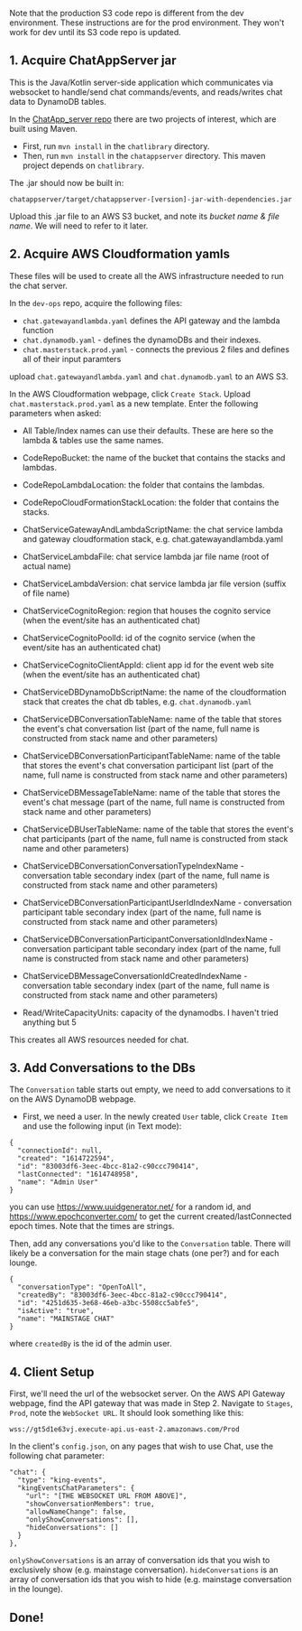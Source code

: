 Note that the production S3 code repo is different from the dev environment. These instructions are for the prod environment. They won't work for dev until its S3 code repo is updated.

## 1. Acquire ChatAppServer jar

This is the Java/Kotlin server-side application which communicates via websocket to handle/send chat commands/events, and reads/writes chat data to DynamoDB tables.

In the [ChatApp_server repo](https://github.com/kingevents/ChatApp_server) there are two projects of interest, which are built using Maven.

- First, run `mvn install` in the `chatlibrary` directory.
- Then, run `mvn install` in the `chatappserver` directory. This maven project depends on `chatlibrary`.

The .jar should now be built in:

`chatappserver/target/chatappserver-[version]-jar-with-dependencies.jar`

Upload this .jar file to an AWS S3 bucket, and note its <i>bucket name & file name</i>. We will need to refer to it later.

## 2. Acquire AWS Cloudformation yamls

These files will be used to create all the AWS infrastructure needed to run the chat server.

In the `dev-ops` repo, acquire the following files:

- `chat.gatewayandlambda.yaml` defines the API gateway and the lambda function
- `chat.dynamodb.yaml` - defines the dynamoDBs and their indexes.
- `chat.masterstack.prod.yaml` - connects the previous 2 files and defines all of their input paramters

upload `chat.gatewayandlambda.yaml` and `chat.dynamodb.yaml` to an AWS S3.

In the AWS Cloudformation webpage, click `Create Stack`. Upload `chat.masterstack.prod.yaml` as a new template. Enter the following parameters when asked:

- All Table/Index names can use their defaults. These are here so the lambda & tables use the same names.
- CodeRepoBucket: the name of the bucket that contains the stacks and lambdas.
- CodeRepoLambdaLocation: the folder that contains the lambdas.
- CodeRepoCloudFormationStackLocation: the folder that contains the stacks.
- ChatServiceGatewayAndLambdaScriptName: the chat service lambda and gateway cloudformation stack, e.g. chat.gatewayandlambda.yaml
- ChatServiceLambdaFile: chat service lambda jar file name (root of actual name)
- ChatServiceLambdaVersion: chat service lambda jar file version (suffix of file name)
- ChatServiceCognitoRegion: region that houses the cognito service (when the event/site has an authenticated chat)
- ChatServiceCognitoPoolId: id of the cognito service (when the event/site has an authenticated chat)
- ChatServiceCognitoClientAppId: client app id for the event web site (when the event/site has an authenticated chat)
- ChatServiceDBDynamoDbScriptName: the name of the cloudformation stack that creates the chat db tables, e.g. `chat.dynamodb.yaml`
- ChatServiceDBConversationTableName: name of the table that stores the event's chat conversation list (part of the name, full name is constructed from stack name and other parameters)
- ChatServiceDBConversationParticipantTableName: name of the table that stores the event's chat conversation participant list (part of the name, full name is constructed from stack name and other parameters)
- ChatServiceDBMessageTableName: name of the table that stores the event's chat message (part of the name, full name is constructed from stack name and other parameters)
- ChatServiceDBUserTableName: name of the table that stores the event's chat participants (part of the name, full name is constructed from stack name and other parameters)
- ChatServiceDBConversationConversationTypeIndexName - conversation table secondary index (part of the name, full name is constructed from stack name and other parameters)
- ChatServiceDBConversationParticipantUserIdIndexName - conversation participant table secondary index (part of the name, full name is constructed from stack name and other parameters)
- ChatServiceDBConversationParticipantConversationIdIndexName - conversation participant table secondary index (part of the name, full name is constructed from stack name and other parameters)
- ChatServiceDBMessageConversationIdCreatedIndexName - conversation table secondary index (part of the name, full name is constructed from stack name and other parameters)

- Read/WriteCapacityUnits: capacity of the dynamodbs. I haven't tried anything but 5 

This creates all AWS resources needed for chat.

## 3. Add Conversations to the DBs

The `Conversation` table starts out empty, we need to add conversations to it on the AWS DynamoDB webpage. 

- First, we need a user. In the newly created `User` table, click `Create Item` and use the following input (in Text mode):
```
{
  "connectionId": null,
  "created": "1614722594",
  "id": "83003df6-3eec-4bcc-81a2-c90ccc790414",
  "lastConnected": "1614748958",
  "name": "Admin User"
}
```
you can use https://www.uuidgenerator.net/ for a random id, and https://www.epochconverter.com/ to get the current created/lastConnected epoch times. Note that the times are strings.

Then, add any conversations you'd like to the `Conversation` table. There will likely be a conversation for the main stage chats (one per?) and for each lounge.
```
{
  "conversationType": "OpenToAll",
  "createdBy": "83003df6-3eec-4bcc-81a2-c90ccc790414",
  "id": "4251d635-3e68-46eb-a3bc-5508cc5abfe5",
  "isActive": "true",
  "name": "MAINSTAGE CHAT"
}
```
where `createdBy` is the id of the admin user.

## 4. Client Setup

First, we'll need the url of the websocket server. On the AWS API Gateway webpage, find the API gateway that was made in Step 2. Navigate to `Stages`, `Prod`, note the `WebSocket URL`. It should look something like this:

`wss://gt5d1e63vj.execute-api.us-east-2.amazonaws.com/Prod`

In the client's `config.json`, on any pages that wish to use Chat, use the following chat parameter:

```
"chat": {
  "type": "king-events",
  "kingEventsChatParameters": {
    "url": "[THE WEBSOCKET URL FROM ABOVE]",
    "showConversationMembers": true,
    "allowNameChange": false,
    "onlyShowConversations": [],
    "hideConversations": []
  }
},
```
`onlyShowConversations` is an array of conversation ids that you wish to exclusively show (e.g. mainstage conversation).
`hideConversations` is an array of conversation ids that you wish to hide (e.g. mainstage conversation in the lounge).

## Done!
